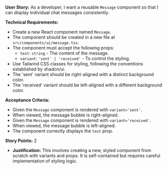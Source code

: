 **User Story:** As a developer, I want a reusable `Message` component so that I can display individual chat messages consistently.

**Technical Requirements:**
*   Create a new React component named `Message`.
*   The component should be created in a new file at `src/components/ui/message.tsx`.
*   The component must accept the following props:
    *   `text`: `string` - The content of the message.
    *   `variant`: `'sent' | 'received'` - To control the styling.
*   Use Tailwind CSS classes for styling, following the conventions established by shadcn/ui.
*   The 'sent' variant should be right-aligned with a distinct background color.
*   The 'received' variant should be left-aligned with a different background color.

**Acceptance Criteria:**
-   Given the `Message` component is rendered with `variant='sent'`.
-   When viewed, the message bubble is right-aligned.
-   Given the `Message` component is rendered with `variant='received'`.
-   When viewed, the message bubble is left-aligned.
-   The component correctly displays the `text` prop.

**Story Points:** 2
*   **Justification:** This involves creating a new, styled component from scratch with variants and props. It is self-contained but requires careful implementation of styling logic.
